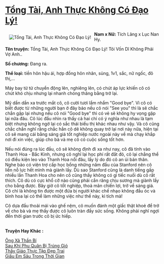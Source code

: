 <a href="https://utruyen.com/tong-tai-anh-thuc-khong-co-dao-ly/19074/" title="Tổng Tài, Anh Thực Không Có Đạo Lý!"><h1>Tổng Tài, Anh Thực Không Có Đạo Lý!</h1></a><div style="display:table"><img align="right" style="float: left; padding: 10px;" src="https://utruyen.com/images/story/200x260/tong-tai-anh-thuc-khong-co-dao-ly.jpg" alt="Tổng Tài, Anh Thực Không Có Đạo Lý!"><b>Nam x Nữ:</b> Tích Lãng x Lục Nan Hy.<p></p><b>Tên truyện:</b> Tổng Tài, Anh Thực Không Có Đạo Lý! Tôi Vốn Dĩ Không Phải Vợ Anh..<p></p><b>Số chương:</b> Đang ra.<p></p><b>Thể loại:</b> tiền hôn hậu ái, hợp đồng hôn nhân, sủng, 1v1, sắc, nữ ngốc, đô thị,...<p></p>Máy bay từ từ chuyển động lên, nghiêng lên, có chút áp lực khiến cô có chút khó chịu nhưng lại nhanh chóng thăng bằng trở lại. <p></p>Mỹ dần dần xa trước mắt cô, cô cười tươi lẩm nhẩm "Good bye". Vì cô có biết được từ những người bạn ở đây bảo nếu cô nói "See you" thì là sẽ chắc chắn gặp lại nhưng nếu cô nói "Good bye" thì có vẻ sẽ không hy vọng gặp lại nữa đâu. Cô lúc đầu nhìn ra thấy cả hai chỉ có ý nghĩa như nhau là tạm biệt nhưng không ngờ lại có sắc thái biểu thị khác nhau như vậy. Và cô cũng chắc chắn nghĩ rằng chắc hẳn cô dẽ không quay trở lại nơi này nữa, hiện tại cô sẽ mang cái bằng sáng giá tốt nghiệp nước ngoài này về mà chạy khắp nơi đi xin việc, giúp cho bà và mẹ cô có cuộc sống tốt hơn.<p></p>Nếu nói đúng ra lúc đầu, cô sẽ không định đi xa như nay, cô đã tính vào Thanh Hoa - Bắc Kinh, nhưng cô nghĩ lại học phí rất đắt đỏ, cô lại chẳng thể có điều kiện leo vào Thanh Hoa nổi đâu, lấy lý do đó cô an ủi bản thân. Nghe bảo có viện trợ cấp học bổng những năm đầu của Stanford nên cô liền nỗ lực hết mình mà giành lấy. Dù sao Stanford cũng là danh tiếng gấp nhiều lần Thanh Hoa cho nên cô cũng thấy không có gì tiếc nuối dù cô rất thích. Cô dù có cực khổ cỡ nào cũng phải cắn răng chịu sương mà giành lấy cho bằng được. Bây giờ cô tốt nghiệp, thoả mãn chiến lợi, trở về sáng giá. Cô chỉ là không tin được một đứa bị người khác chế nhạo không đầu óc và bình hoa lại có thể làm những việc như thế này, kì tích mà!<p></p>Cô dựa đầu thoải mái vào ghế nệm, cô muốn đánh một giấc thật khoẻ để trở về cho bà và mẹ thấy được cô luôn tràn đầy sức sống. Không phải nghĩ ngợi đến thời gian trước cô bị ức hiếp.</div><p><br><b>Truyện Hay Khác :</b></p><a href="https://utruyen.com/ong-xa-than-bi/25258/" alt="Ông Xã Thần Bí">Ông Xã Thần Bí</a><br/><a href="https://github.com/mlquan/truyenhay/tree/master/truyenhay/19255/" alt="Sau Khi Phu Quân Bị Trúng Gió">Sau Khi Phu Quân Bị Trúng Gió</a><br/><a href="https://github.com/quanluxury/ngontinh_sac/tree/master/truyenhay/19210/" alt="Thầy Giáo Thực Tập Đẹp Trai">Thầy Giáo Thực Tập Đẹp Trai</a><br/><a href="https://www.wattpad.com/story/221158123-giu-em-su-trong-thi-gian" alt="Giấu Em Sâu Trong Thời Gian">Giấu Em Sâu Trong Thời Gian</a><br/>